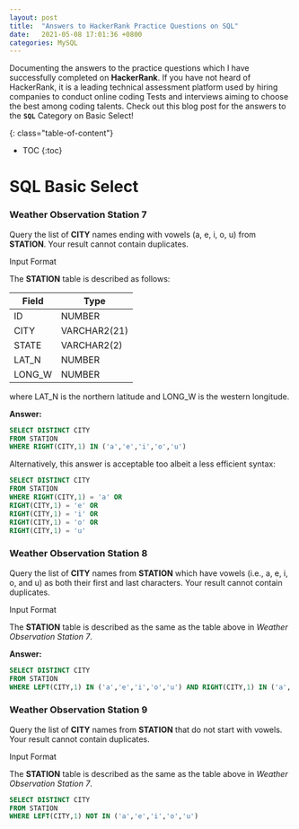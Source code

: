 ```yaml
---
layout: post
title:  "Answers to HackerRank Practice Questions on SQL"
date:   2021-05-08 17:01:36 +0800
categories: MySQL
---
```

Documenting the answers to the practice questions which I have successfully completed on **HackerRank**. If you have not heard of HackerRank, it is a leading technical assessment platform used by hiring companies to conduct online coding Tests and interviews aiming to choose the best among coding talents. Check out this blog post for the answers to the **`SQL`** Category on Basic Select!


{: class="table-of-content"}
* TOC
{:toc}

# **SQL Basic Select** 

### Weather Observation Station 7

Query the list of **CITY** names ending with vowels (a, e, i, o, u) from **STATION**. Your result cannot contain duplicates.

Input Format

The **STATION** table is described as follows:

 **Field** | **Type** 
 ------- | ----------
 ID  | NUMBER 
 CITY  | VARCHAR2(21) 
 STATE  | VARCHAR2(2)  
 LAT_N  | NUMBER  
 LONG_W | NUMBER  

where LAT_N is the northern latitude and LONG_W is the western longitude.

**Answer:**
```SQL
SELECT DISTINCT CITY
FROM STATION
WHERE RIGHT(CITY,1) IN ('a','e','i','o','u')
```

Alternatively, this answer is acceptable too albeit a less efficient syntax:
```SQL
SELECT DISTINCT CITY
FROM STATION
WHERE RIGHT(CITY,1) = 'a' OR
RIGHT(CITY,1) = 'e' OR
RIGHT(CITY,1) = 'i' OR
RIGHT(CITY,1) = 'o' OR
RIGHT(CITY,1) = 'u'
```

### Weather Observation Station 8

Query the list of **CITY** names from **STATION** which have vowels (i.e., a, e, i, o, and u) as both their first and last characters. Your result cannot contain duplicates.

Input Format

The **STATION** table is described as the same as the table above in *Weather Observation Station 7*.

**Answer:**

```SQL
SELECT DISTINCT CITY
FROM STATION
WHERE LEFT(CITY,1) IN ('a','e','i','o','u') AND RIGHT(CITY,1) IN ('a','e','i','o','u') 
```

### Weather Observation Station 9

Query the list of **CITY** names from **STATION** that do not start with vowels. Your result cannot contain duplicates.

Input Format

The **STATION** table is described as the same as the table above in *Weather Observation Station 7*.

```SQL
SELECT DISTINCT CITY
FROM STATION 
WHERE LEFT(CITY,1) NOT IN ('a','e','i','o','u')
```
